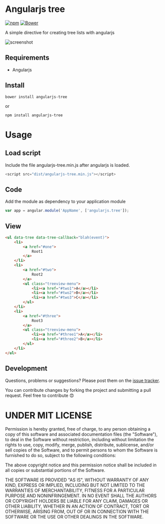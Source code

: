 Angularjs tree
====
[![npm](https://img.shields.io/npm/v/angularjs-tree.svg)](https://www.npmjs.com/package/angularjs-tree)
[![Bower](https://img.shields.io/bower/v/angularjs-tree.svg)](https://www.npmjs.com/package/angularjs-tree)

A simple directive for creating tree lists with angularjs

![screenshot](https://raw.githubusercontent.com/amalfra/angularjs-tree/master/examples/screenshot.png)

Requirements
--
* Angularjs

Install
--
```
bower install angularjs-tree
```
or 
```
npm install angularjs-tree
```

Usage
==


Load script
--
Include the file angularjs-tree.min.js after angularjs is loaded.
```javascript
<script src="dist/angularjs-tree.min.js"></script>
```

Code
--
Add the module as dependency to your application module

```javascript
var app = angular.module('AppName', ['angularjs.tree']);
```

View
--
```html
<ul data-tree data-tree-callback="blah(event)">
    <li>
    	<a href="#one">
    		Root1
    	</a>
    </li>
    <li>
    	<a href="#two">
    		Root2
    	</a>
    	<ul class="treeview-menu">
    		<li><a href="#two1">A</a></li>
    		<li><a href="#two2">B</a></li>
    		<li><a href="#two3">C</a></li>
    	</ul>
    </li>
    <li>
		<a href="#three">
			Root3
		</a>
		<ul class="treeview-menu">
			<li><a href="#three1">A</a></li>
			<li><a href="#three2">B</a></li>
		</ul>
	</li>
</ul>
```

## Development

Questions, problems or suggestions? Please post them on the [issue tracker](https://github.com/amalfra/angularjs-tree/issues).

You can contribute changes by forking the project and submitting a pull request. Feel free to contribute :heart_eyes:

UNDER MIT LICENSE
=================

Permission is hereby granted, free of charge, to any person obtaining a copy of this software and associated documentation files (the "Software"), to deal in the Software without restriction, including without limitation the rights to use, copy, modify, merge, publish, distribute, sublicense, and/or sell copies of the Software, and to permit persons to whom the Software is furnished to do so, subject to the following conditions:

The above copyright notice and this permission notice shall be included in all copies or substantial portions of the Software.

THE SOFTWARE IS PROVIDED "AS IS", WITHOUT WARRANTY OF ANY KIND, EXPRESS OR IMPLIED, INCLUDING BUT NOT LIMITED TO THE WARRANTIES OF MERCHANTABILITY, FITNESS FOR A PARTICULAR PURPOSE AND NONINFRINGEMENT. IN NO EVENT SHALL THE AUTHORS OR COPYRIGHT HOLDERS BE LIABLE FOR ANY CLAIM, DAMAGES OR OTHER LIABILITY, WHETHER IN AN ACTION OF CONTRACT, TORT OR OTHERWISE, ARISING FROM, OUT OF OR IN CONNECTION WITH THE SOFTWARE OR THE USE OR OTHER DEALINGS IN THE SOFTWARE.
